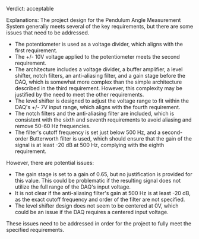 Verdict: acceptable

Explanations: 
The project design for the Pendulum Angle Measurement System generally meets several of the key requirements, but there are some issues that need to be addressed.

- The potentiometer is used as a voltage divider, which aligns with the first requirement.
- The +/- 10V voltage applied to the potentiometer meets the second requirement.
- The architecture includes a voltage divider, a buffer amplifier, a level shifter, notch filters, an anti-aliasing filter, and a gain stage before the DAQ, which is somewhat more complex than the simple architecture described in the third requirement. However, this complexity may be justified by the need to meet the other requirements.
- The level shifter is designed to adjust the voltage range to fit within the DAQ's +/- 7V input range, which aligns with the fourth requirement.
- The notch filters and the anti-aliasing filter are included, which is consistent with the sixth and seventh requirements to avoid aliasing and remove 50-60 Hz frequencies.
- The filter's cutoff frequency is set just below 500 Hz, and a second-order Butterworth filter is used, which should ensure that the gain of the signal is at least -20 dB at 500 Hz, complying with the eighth requirement.

However, there are potential issues:
- The gain stage is set to a gain of 0.65, but no justification is provided for this value. This could be problematic if the resulting signal does not utilize the full range of the DAQ's input voltage.
- It is not clear if the anti-aliasing filter's gain at 500 Hz is at least -20 dB, as the exact cutoff frequency and order of the filter are not specified.
- The level shifter design does not seem to be centered at 0V, which could be an issue if the DAQ requires a centered input voltage.

These issues need to be addressed in order for the project to fully meet the specified requirements.
